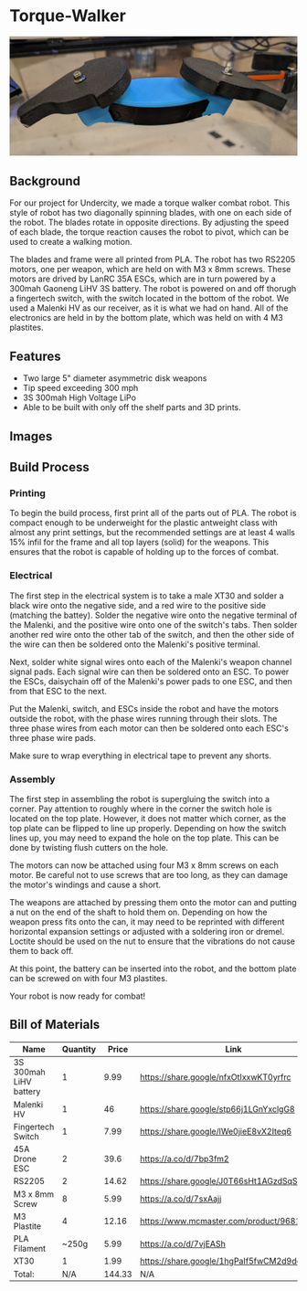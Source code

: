 # Torque-Walker
![](https://github.com/DylM0nster22/Gryo-Walker/blob/main/Images/465948232-7f8f9d03-4806-4a0e-bb94-5671ee7b1b8f.jpg)

## Background

For our project for Undercity, we made a torque walker combat robot. This style of robot has two diagonally spinning blades, with one on each side of the robot. The blades rotate in opposite directions. By adjusting the speed of each blade, the torque reaction causes the robot to pivot, which can be used to create a walking motion. 

The blades and frame were all printed from PLA. The robot has two RS2205 motors, one per weapon, which are held on with M3 x 8mm screws. These motors are drived by LanRC 35A ESCs, which are in turn powered by a 300mah Gaoneng LiHV 3S battery. The robot is powered on and off thorugh a fingertech switch, with the switch located in the bottom of the robot. We used a Malenki HV as our receiver, as it is what we had on hand. All of the electronics are held in by the bottom plate, which was held on with 4 M3 plastites. 

## Features

* Two large 5" diameter asymmetric disk weapons
* Tip speed exceeding 300 mph
* 3S 300mah High Voltage LiPo
* Able to be built with only off the shelf parts and 3D prints.

## Images

## Build Process

### Printing

To begin the build process, first print all of the parts out of PLA. The robot is compact enough to be underweight for the plastic antweight class with almost any print settings, but the recommended settings are at least 4 walls 15% infil for the frame and all top layers (solid) for the weapons. This ensures that the robot is capable of holding up to the forces of combat.

### Electrical

The first step in the electrical system is to take a male XT30 and solder a black wire onto the negative side, and a red wire to the positive side (matching the battey). Solder the negative wire onto the negative terminal of the Malenki, and the positive wire onto one of the switch's tabs. Then solder another red wire onto the other tab of the switch, and then the other side of the wire can then be soldered onto the Malenki's positive terminal. 

Next, solder white signal wires onto each of the Malenki's weapon channel signal pads. Each signal wire can then be soldered onto an ESC. To power the ESCs, daisychain off of the Malenki's power pads to one ESC, and then from that ESC to the next. 

Put the Malenki, switch, and ESCs inside the robot and have the motors outside the robot, with the phase wires running through their slots. The three phase wires from each motor can then be soldered onto each ESC's three phase wire pads. 

Make sure to wrap everything in electrical tape to prevent any shorts.

### Assembly

The first step in assembling the robot is supergluing the switch into a corner. Pay attention to roughly where in the corner the switch hole is located on the top plate. However, it does not matter which corner, as the top plate can be flipped to line up properly. Depending on how the switch lines up, you may need to expand the hole on the top plate. This can be done by twisting flush cutters on the hole.

The motors can now be attached using four M3 x 8mm screws on each motor. Be careful not to use screws that are too long, as they can damage the motor's windings and cause a short. 

The weapons are attached by pressing them onto the motor can and putting a nut on the end of the shaft to hold them on. Depending on how the weapon press fits onto the can, it may need to be reprinted with different horizontal expansion settings or adjusted with a soldering iron or dremel. Loctite should be used on the nut to ensure that the vibrations do not cause them to back off. 

At this point, the battery can be inserted into the robot, and the bottom plate can be screwed on with four M3 plastites. 

Your robot is now ready for combat!

## Bill of Materials

|Name                  |Quantity|Price |Link                                      |
|----------------------|--------|------|------------------------------------------|
|3S 300mah LiHV battery|1       |9.99  |https://share.google/nfxOtIxxwKT0yrfrc    |
|Malenki HV            |1       |46    |https://share.google/stp66j1LGnYxclgG8    |
|Fingertech Switch     |1       |7.99  |https://share.google/lWe0jieE8vX2Iteq6    |
|45A Drone ESC         |2       |39.6  |https://a.co/d/7bp3fm2                    |
|RS2205                |2       |14.62 |https://share.google/J0T66sHt1AGzdSqSs    |
|M3 x 8mm Screw        |8       |5.99  |https://a.co/d/7sxAajj                    |
|M3 Plastite           |4       |12.16 |https://www.mcmaster.com/product/96817A323|
|PLA Filament          |~250g   |5.99  |https://a.co/d/7vjEASh                    |
|XT30                  |1       |1.99  |https://share.google/1hgPaIf5fwCM2d9de    |
|Total:                |N/A     |144.33|N/A                                       |
